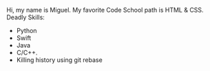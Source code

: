Hi, my name is Miguel.
My favorite Code School path is HTML & CSS.
Deadly Skills:
* Python
* Swift
* Java
* C/C++.
* Killing history using git rebase

